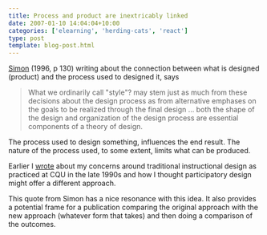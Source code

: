 ```yaml
---
title: Process and product are inextricably linked
date: 2007-01-10 14:04:04+10:00
categories: ['elearning', 'herding-cats', 'react']
type: post
template: blog-post.html
---
```

[Simon](http://en.wikipedia.org/wiki/Herbert_Simon) (1996, p 130) writing about the connection between what is designed (product) and the process used to designed it, says

> What we ordinarily call "style"? may stem just as much from these decisions about the design process as from alternative emphases on the goals to be realized through the final design … both the shape of the design and organization of the design process are essential components of a theory of design.

The process used to design something, influences the end result. The nature of the process used, to some extent, limits what can be produced.

Earlier I [wrote](http://cq-pan.cqu.edu.au/david-jones/blog/?p=87) about my concerns around traditional instructional design as practiced at CQU in the late 1990s and how I thought participatory design might offer a different approach.

This quote from Simon has a nice resonance with this idea. It also provides a potential frame for a publication comparing the original approach with the new approach (whatever form that takes) and then doing a comparison of the outcomes.